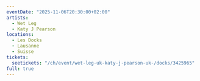 ```yaml
---
eventDate: "2025-11-06T20:30:00+02:00"
artists:
  - Wet Leg
  - Katy J Pearson
locations:
  - Les Docks
  - Lausanne
  - Suisse
tickets:
  seetickets: "/ch/event/wet-leg-uk-katy-j-pearson-uk-/docks/3425965"
full: true
---
```

